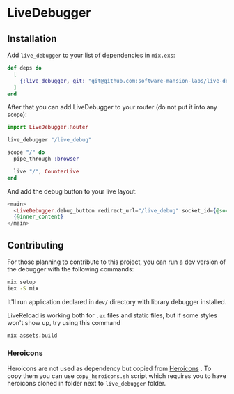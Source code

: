 # LiveDebugger

## Installation

Add `live_debugger` to your list of dependencies in `mix.exs`:

```elixir
def deps do
  [
    {:live_debugger, git: "git@github.com:software-mansion-labs/live-debugger.git", tag: "v0.0.3", only: :dev}
  ]
end
```

After that you can add LiveDebugger to your router (do not put it into any `scope`):

```elixir
import LiveDebugger.Router

live_debugger "/live_debug"

scope "/" do
  pipe_through :browser

  live "/", CounterLive
end
```

And add the debug button to your live layout:

```Elixir
<main>
  <LiveDebugger.debug_button redirect_url="/live_debug" socket_id={@socket.id} />
  {@inner_content}
</main>
```

## Contributing

For those planning to contribute to this project, you can run a dev version of the debugger with the following commands:

```bash
mix setup
iex -S mix
```

It'll run application declared in `dev/` directory with library debugger installed.

LiveReload is working both for `.ex` files and static files, but if some styles won't show up, try using this command

```bash
mix assets.build
```

### Heroicons

Heroicons are not used as dependency but copied from [Heroicons](https://github.com/tailwindlabs/heroicons) .
To copy them you can use `copy_heroicons.sh` script which requires you to have heroicons cloned in folder next to `live_debugger` folder.
